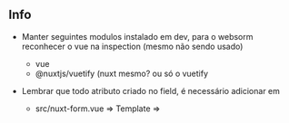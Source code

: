 ## Info

* Manter seguintes modulos instalado em dev, para o websorm reconhecer o vue na inspection (mesmo não sendo usado)
    * vue
    * @nuxtjs/vuetify (nuxt mesmo? ou só o vuetify
      
* Lembrar que todo atributo criado no field, é necessário adicionar em 
    * src/nuxt-form.vue => Template => <component />
